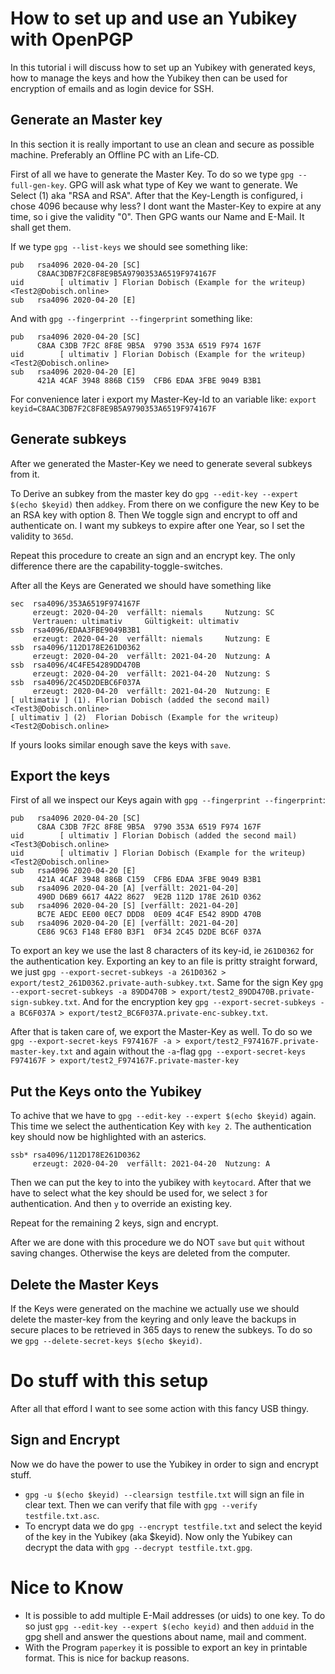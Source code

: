 # How to set up and use an Yubikey with OpenPGP
In this tutorial i will discuss how to set up an Yubikey with generated keys, how to manage the keys and how the Yubikey then can be used for encryption of emails and as login device for SSH.

## Generate an Master key
In this section it is really important to use an clean and secure as possible machine. Preferably an Offline PC with an Life-CD.

First of all we have to generate the Master Key. To do so we type `gpg --full-gen-key`.
GPG will ask what type of Key we want to generate. We Select (1) aka "RSA and RSA". 
After that the Key-Length is configured, i chose 4096 because why less? 
I dont want the Master-Key to expire at any time, so i give the validity "0".
Then GPG wants our Name and E-Mail. It shall get them.

If we type `gpg --list-keys` we should see something like:
```
pub   rsa4096 2020-04-20 [SC]
      C8AAC3DB7F2C8F8E9B5A9790353A6519F974167F
uid        [ ultimativ ] Florian Dobisch (Example for the writeup) <Test2@Dobisch.online>
sub   rsa4096 2020-04-20 [E]
```
And with `gpg --fingerprint --fingerprint` something like:
```
pub   rsa4096 2020-04-20 [SC]
      C8AA C3DB 7F2C 8F8E 9B5A  9790 353A 6519 F974 167F
uid        [ ultimativ ] Florian Dobisch (Example for the writeup) <Test2@Dobisch.online>
sub   rsa4096 2020-04-20 [E]
      421A 4CAF 3948 886B C159  CFB6 EDAA 3FBE 9049 B3B1
```

For convenience later i export my Master-Key-Id to an variable like: `export keyid=C8AAC3DB7F2C8F8E9B5A9790353A6519F974167F`


## Generate subkeys
After we generated the Master-Key we need to generate several subkeys from it.

To Derive an subkey from the master key do `gpg --edit-key --expert $(echo $keyid)` then `addkey`. From there on we configure the new Key to be an RSA key with option 8. Then We toggle sign and encrypt to off and authenticate on. I want my subkeys to expire after one Year, so I set the validity to `365d`.

Repeat this procedure to create an sign and an encrypt key. The only difference there are the capability-toggle-switches.

After all the Keys are Generated we should have something like 
```
sec  rsa4096/353A6519F974167F
     erzeugt: 2020-04-20  verfällt: niemals     Nutzung: SC  
     Vertrauen: ultimativ     Gültigkeit: ultimativ
ssb  rsa4096/EDAA3FBE9049B3B1
     erzeugt: 2020-04-20  verfällt: niemals     Nutzung: E   
ssb  rsa4096/112D178E261D0362
     erzeugt: 2020-04-20  verfällt: 2021-04-20  Nutzung: A   
ssb  rsa4096/4C4FE54289DD470B
     erzeugt: 2020-04-20  verfällt: 2021-04-20  Nutzung: S   
ssb  rsa4096/2C45D2DEBC6F037A
     erzeugt: 2020-04-20  verfällt: 2021-04-20  Nutzung: E   
[ ultimativ ] (1). Florian Dobisch (added the second mail) <Test3@Dobisch.online>
[ ultimativ ] (2)  Florian Dobisch (Example for the writeup) <Test2@Dobisch.online>
```

If yours looks similar enough save the keys with `save`.



## Export the keys

First of all we inspect our Keys again with `gpg --fingerprint --fingerprint`:

```
pub   rsa4096 2020-04-20 [SC]
      C8AA C3DB 7F2C 8F8E 9B5A  9790 353A 6519 F974 167F
uid        [ ultimativ ] Florian Dobisch (added the second mail) <Test3@Dobisch.online>
uid        [ ultimativ ] Florian Dobisch (Example for the writeup) <Test2@Dobisch.online>
sub   rsa4096 2020-04-20 [E]
      421A 4CAF 3948 886B C159  CFB6 EDAA 3FBE 9049 B3B1
sub   rsa4096 2020-04-20 [A] [verfällt: 2021-04-20]
      490D D6B9 6617 4A22 8627  9E2B 112D 178E 261D 0362
sub   rsa4096 2020-04-20 [S] [verfällt: 2021-04-20]
      BC7E AEDC EE00 0EC7 DDD8  0E09 4C4F E542 89DD 470B
sub   rsa4096 2020-04-20 [E] [verfällt: 2021-04-20]
      CE86 9C63 F148 EF80 B3F1  0F34 2C45 D2DE BC6F 037A
```

To export an key we use the last 8 characters of its key-id, ie `261D0362` for the authentication key.
Exporting an key to an file is pritty straight forward, we just `gpg --export-secret-subkeys -a 261D0362 > export/test2_261D0362.private-auth-subkey.txt`.
Same for the sign Key `gpg --export-secret-subkeys -a 89DD470B > export/test2_89DD470B.private-sign-subkey.txt`. And for the encryption key `gpg --export-secret-subkeys -a BC6F037A > export/test2_BC6F037A.private-enc-subkey.txt`.

After that is taken care of, we export the Master-Key as well. To do so we `gpg --export-secret-keys F974167F -a > export/test2_F974167F.private-master-key.txt` and again without the `-a`-flag `gpg --export-secret-keys F974167F > export/test2_F974167F.private-master-key`


## Put the Keys onto the Yubikey
To achive that we have to `gpg --edit-key --expert $(echo $keyid)` again. This time we select the authentication Key with `key 2`. The authentication key should now be highlighted with an asterics.
```
ssb* rsa4096/112D178E261D0362
     erzeugt: 2020-04-20  verfällt: 2021-04-20  Nutzung: A   
```

Then we can put the key to into the yubikey with `keytocard`. After that we have to select what the key should be used for, we select `3` for authentication. And then `y` to override an existing key.

Repeat for the remaining 2 keys, sign and encrypt.

After we are done with this procedure we do NOT `save` but `quit` without saving changes. Otherwise the keys are deleted from the computer.

## Delete the Master Keys
If the Keys were generated on the machine we actually use we should delete the master-key from the keyring and only leave the backups in secure places to be retrieved in 365 days to renew the subkeys.
To do so we `gpg --delete-secret-keys $(echo $keyid)`.


# Do stuff with this setup
After all that efford I want to see some action with this fancy USB thingy.
## Sign and Encrypt
Now we do have the power to use the Yubikey in order to sign and encrypt stuff.
- `gpg -u $(echo $keyid) --clearsign testfile.txt` will sign an file in clear text. Then we can verify that file with `gpg --verify testfile.txt.asc`.
- To encrypt data we do `gpg --encrypt testfile.txt` and select the keyid of the key in the Yubikey (aka $keyid). Now only the Yubikey can decrypt the data with `gpg --decrypt testfile.txt.gpg`.



# Nice to Know
- It is possible to add multiple E-Mail addresses (or uids) to one key. To do so just `gpg --edit-key --expert $(echo keyid)` and then `adduid` in the gpg shell and answer the questions about name, mail and comment.
- With the Program `paperkey` it is possible to export an key in printable format. This is nice for backup reasons.
